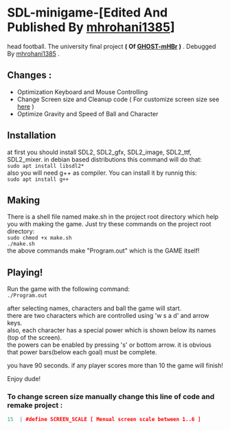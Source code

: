 

# SDL-minigame-[Edited And Published By [mhrohani1385](https://github.com/mhrohani1385)]

head football. The university final project **( Of [GHOST-mHBr](https://github.com/GHOST-mHBr/SDL-minigame) )** . Debugged By [mhrohani1385](https://github.com/mhrohani1385) .



## Changes :

- Optimization Keyboard and Mouse Controlling
- Change Screen size and Cleanup code ( For customize screen size see [here](#to-change-screen-size-manually-change-this-line-of-code-and-remake-project-) )
- Optimize Gravity and Speed of Ball and Character


## Installation
at first you should install SDL2, SDL2_gfx, SDL2_image, SDL2_ttf, SDL2_mixer.
in debian based distributions this command will do that:  
`sudo apt install libsdl2*`  
also you will need g++ as compiler. You can install it by runnig this:  
`sudo apt install g++`

## Making
There is a shell file named make.sh in the project root directory which help you with making the game.
Just try these commands on the project root directory:  
`sudo chmod +x make.sh`  
`./make.sh`  
the above commands make "Program.out" which is the GAME itself!

## Playing!
Run the game with the following command:  
`./Program.out`  

after selecting names, characters and ball the game will start.  
there are two characters which are controlled using 'w s a d' and arrow keys.  
also, each character has a special power which is shown below its names (top of the screen).  
the powers can be enabled by pressing 's' or bottom arrow. it is obvious that power bars(below each goal) must be complete.  

you have 90 seconds. if any player scores more than 10 the game will finish!

Enjoy dude!

### To change screen size manually change this line of code and remake project :

```c++
15  | #define SCREEN_SCALE [ Menual screen scale between 1..6 ]
```
